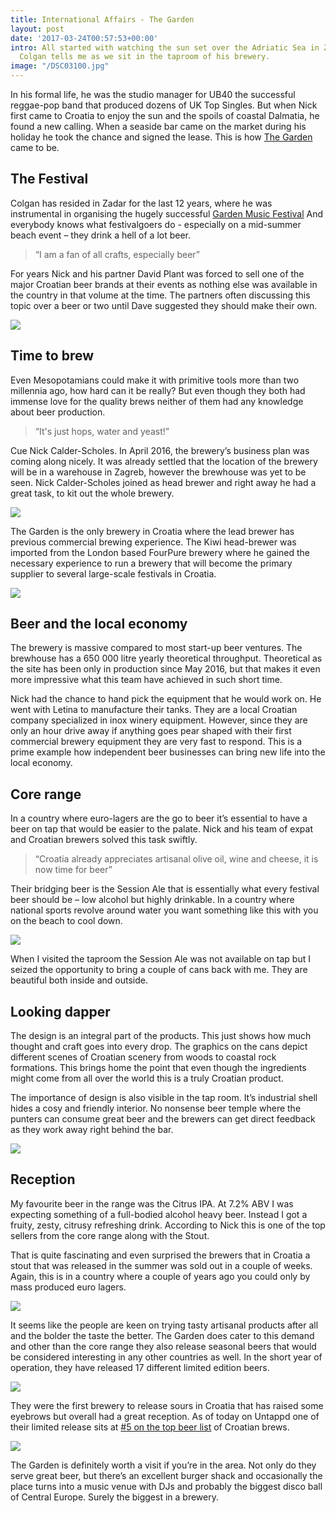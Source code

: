 ```yaml
---
title: International Affairs - The Garden
layout: post
date: '2017-03-24T00:57:53+00:00'
intro: All started with watching the sun set over the Adriatic Sea in Zadar – Nick
  Colgan tells me as we sit in the taproom of his brewery.
image: "/DSC03100.jpg"
---
```

In his formal life, he was the studio manager for UB40 the successful reggae-pop band that produced dozens of UK Top Singles. But when Nick first came to Croatia to enjoy the sun and the spoils of coastal Dalmatia, he found a new calling. When a seaside bar came on the market during his holiday he took the chance and signed the lease. This is how <a href="http://thegarden.hr/brewery/en">The Garden</a> came to be.

## The Festival

Colgan has resided in Zadar for the last 12 years, where he was instrumental in organising the hugely successful <a href="http://thegarden.hr/the-garden-festival">Garden Music Festival</a>
And everybody knows what festivalgoers do - especially on a mid-summer beach event – they drink a hell of a lot beer.
<blockquote>“I am a fan of all crafts, especially beer”</blockquote>

For years Nick and his partner David Plant was forced to sell one of the major Croatian beer brands at their events as nothing else was available in the country in that volume at the time. The partners often discussing this topic over a beer or two until Dave suggested they should make their own.


![](/uploads/DSC03044.jpg)


## Time to brew

Even Mesopotamians could make it with primitive tools more than two millennia ago, how hard can it be really? But even though they both had immense love for the quality brews neither of them had any knowledge about beer production.

<blockquote>“It's just hops, water and yeast!”</blockquote>

Cue Nick Calder-Scholes. In April 2016, the brewery’s business plan was coming along nicely. It was already settled that the location of the brewery will be in a warehouse in Zagreb, however the brewhouse was yet to be seen. Nick Calder-Scholes joined as head brewer and right away he had a great task, to kit out the whole brewery.

![](/uploads/DSC03237.jpg)



The Garden is the only brewery in Croatia where the lead brewer has previous commercial brewing experience. The Kiwi head-brewer was imported from the London based FourPure brewery where he gained the necessary experience to run a brewery that will become the primary supplier to several large-scale festivals in Croatia.

![](/uploads/DSC03241.jpg)



## Beer and the local economy

The brewery is massive compared to most start-up beer ventures. The brewhouse has a 650 000 litre yearly theoretical throughput. Theoretical as the site has been only in production since May 2016, but that makes it even more impressive what this team have achieved in such short time.

Nick had the chance to hand pick the equipment that he would work on. He went with Letina to manufacture their tanks. They are a local Croatian company specialized in inox winery equipment. However, since they are only an hour drive away if anything goes pear shaped with their first commercial brewery equipment they are very fast to respond. This is a prime example how independent beer businesses can bring new life into the local economy.

## Core range

In a country where euro-lagers are the go to beer it’s essential to have a beer on tap that would be easier to the palate.  Nick and his team of expat and Croatian brewers solved this task swiftly.
<blockquote>“Croatia already appreciates artisanal olive oil, wine and cheese, it is now time for beer”</blockquote>

Their bridging beer is the Session Ale that is essentially what every festival beer should be – low alcohol but highly drinkable. In a country where national sports revolve around water you want something like this with you on the beach to cool down.

![](/uploads/DSC03054.jpg)



When I visited the taproom the Session Ale was not available on tap but I seized the opportunity to bring a couple of cans back with me. They are beautiful both inside and outside.

## Looking dapper

The design is an integral part of the products. This just shows how much thought and craft goes into every drop. The graphics on the cans depict different scenes of Croatian scenery from woods to coastal rock formations. This brings home the point that even though the ingredients might come from all over the world this is a truly Croatian product.

The importance of design is also visible in the tap room. It’s industrial shell hides a cosy and friendly interior. No nonsense beer temple where the punters can consume great beer and the brewers can get direct feedback as they work away right behind the bar.

![](/uploads/DSC03251.jpg)



## Reception

My favourite beer in the range was the Citrus IPA. At 7.2% ABV I was expecting something of a full-bodied alcohol heavy beer. Instead I got a fruity, zesty, citrusy refreshing drink. According to Nick this is one of the top sellers from the core range along with the Stout.

That is quite fascinating and even surprised the brewers that in Croatia a stout that was released in the summer was sold out in a couple of weeks. Again, this is in a country where a couple of years ago you could only by mass produced euro lagers.

![](/uploads/DSC03037.jpg)



It seems like the people are keen on trying tasty artisanal products after all and the bolder the taste the better. The Garden does cater to this demand and other than the core range they also release seasonal beers that would be considered interesting in any other countries as well. In the short year of operation, they have released 17 different limited edition beers.

![](/uploads/DSC03247.jpg)



They were the first brewery to release sours in Croatia that has raised some eyebrows but overall had a great reception. As of today on Untappd one of their limited release sits at <a href="https://untappd.com/beer/top_rated?country_id=35">#5 on the top beer list</a> of Croatian brews.

![](/uploads/DSC03065.jpg)



The Garden is definitely worth a visit if you’re in the area. Not only do they serve great beer, but there’s an excellent burger shack and occasionally the place turns into a music venue with DJs and probably the biggest disco ball of Central Europe. Surely the biggest in a brewery.